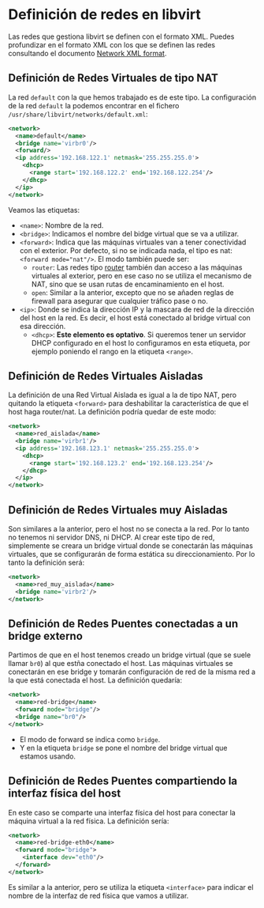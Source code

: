 # Definición de redes en libvirt

Las redes que gestiona libvirt se definen con el formato XML. Puedes profundizar en el formato XML con los que se definen las redes consultando el documento [Network XML format](https://libvirt.org/formatnetwork.html). 

## Definición de Redes Virtuales de tipo NAT

La red `default` con la que hemos trabajado es de este tipo. La configuración de la red `default` la podemos encontrar en el fichero `/usr/share/libvirt/networks/default.xml`:

```xml
<network>
  <name>default</name>
  <bridge name='virbr0'/>
  <forward/>
  <ip address='192.168.122.1' netmask='255.255.255.0'>
    <dhcp>
      <range start='192.168.122.2' end='192.168.122.254'/>
    </dhcp>
  </ip>
</network>
```

Veamos las etiquetas:

* `<name>`: Nombre de la red.
* `<bridge>`: Indicamos el nombre del bidge virtual que se va a utilizar.
* `<forward>`: Indica que las máquinas virtuales van a tener conectividad con el exterior. Por defecto, si no se indicada nada, el tipo es nat: `<forward mode="nat"/>`. El modo también puede ser:
	* `router`: Las redes tipo [router](https://wiki.libvirt.org/page/VirtualNetworking#Routed_mode) también dan acceso a las máquinas virtuales al exterior, pero en ese caso no se utiliza el mecanismo de NAT, sino que se usan rutas de encaminamiento en el host.
	* `open`: Similar a la anterior, excepto que no se añaden reglas de firewall para asegurar que cualquier tráfico pase o no. 
* `<ip>`: Donde se indica la dirección IP y la mascara de red de la dirección del host en la red. Es decir, el host está conectado al bridge virtual con esa dirección.
	* `<dhcp>`: **Este elemento es optativo**. Si queremos tener un servidor DHCP configurado en el host lo configuramos en esta etiqueta, por ejemplo poniendo el rango en la etiqueta `<range>`. 
	
## Definición de Redes Virtuales Aisladas

La definición de una Red Virtual Aislada es igual a la de tipo NAT, pero quitando la etiqueta `<forward>` para deshabilitar la característica de que el host haga router/nat. La definición podría quedar de este modo:

```xml
<network>
  <name>red_aislada</name>
  <bridge name='virbr1'/>
  <ip address='192.168.123.1' netmask='255.255.255.0'>
    <dhcp>
      <range start='192.168.123.2' end='192.168.123.254'/>
    </dhcp>
  </ip>
</network>
```

## Definición de Redes Virtuales muy Aisladas
 
Son similares a la anterior, pero el host no se conecta a la red. Por lo tanto no tenemos ni servidor DNS, ni DHCP. Al crear este tipo de red, simplemente se creara un bridge virtual donde se conectarán las máquinas virtuales, que se configurarán de forma estática su direccionamiento. Por lo tanto la definición será:

```xml
<network>
  <name>red_muy_aislada</name>
  <bridge name='virbr2'/>
</network>
```

## Definición de Redes Puentes conectadas a un bridge externo

Partimos de que en el host tenemos creado un bridge virtual (que se suele llamar `br0`) al que estña conectado el host. Las máquinas virtuales se conectarán en ese bridge y tomarán configuración de red de la misma red a la que está conectada el host. La definición quedaría:

```xml
<network>
  <name>red-bridge</name>
  <forward mode="bridge"/>
  <bridge name="br0"/>
</network>
```

* El modo de forward se indica como `bridge`.
* Y en la etiqueta `bridge` se pone el nombre del bridge virtual que estamos usando.

## Definición de Redes Puentes compartiendo la interfaz física del host

En este caso se comparte una interfaz física del host para conectar la máquina virtual a la red física. La definición sería:

```xml
<network>
  <name>red-bridge-eth0</name>
  <forward mode="bridge">
    <interface dev="eth0"/>
  </forward>
</network>
``` 

Es similar a la anterior, pero se utiliza la etiqueta `<interface>` para indicar el nombre de la interfaz de red física que vamos a utilizar.

